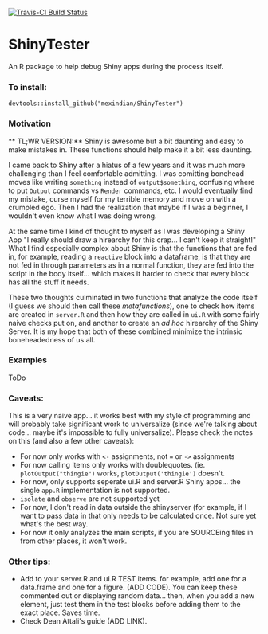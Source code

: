 [![Travis-CI Build Status](https://travis-ci.org/mexindian/ShinyTester.svg?branch=master)](https://travis-ci.org/mexindian/ShinyTester)

# ShinyTester
An R package to help debug Shiny apps during the process itself.

### To install:
`devtools::install_github("mexindian/ShinyTester")`

### Motivation

** TL;WR VERSION:** Shiny is awesome but a bit daunting and easy to make mistakes in. These functions should help make it a bit less daunting.


I came back to Shiny after a hiatus of a few years and it was much more challenging than I feel comfortable admitting. I was comitting bonehead moves like writing `something` instead of `output$something`, confusing where to put `Output` commands vs `Render` commands, etc. I would eventually find my mistake, curse myself for my terrible memory and move on with a crumpled ego. Then I had the realization that maybe if I was a beginner, I wouldn't even know what I was doing wrong.

At the same time I kind of thought to myself as I was developing a Shiny App "I really should draw a hirearchy for this crap... I can't keep it straight!" What I find especially complex about Shiny is that the functions that are fed in, for example, reading a `reactive` block into a dataframe, is that they are not fed in through parameters as in a normal function, they are fed into the script in the body itself... which makes it harder to check that every block has all the stuff it needs. 

These two thoughts culminated in two functions that analyze the code itself (I guess we should then call these _metafunctions_), one to check how items are created in `server.R` and then how they are called in `ui.R` with some fairly naive checks put on, and another to create an _ad hoc_ hirearchy of the Shiny Server. It is my hope that both of these combined minimize the intrinsic boneheadedness of us all.

### Examples

ToDo

### Caveats:
This is a very naive app... it works best with my style of programming and will probably take significant work to universalize (since we're talking about code... maybe it's impossible to fully universalize). Please check the notes on this (and also a few other caveats):
 - For now only works with `<-` assignments, not `=` or `->` assignments
 - For now calling items only works with doublequotes. (ie. `plotOutput("thingie")` works, `plotOutput('thingie')` doesn't.
 - For now, only supports seperate ui.R and server.R Shiny apps... the single `app.R` implementation is not supported.
 - `isolate` and `observe` are not supported yet
 - For now, I don't read in data outside the shinyserver (for example, if I want to pass data in that only needs to be calculated once. Not sure yet what's the best way.
 - For now it only analyzes the main scripts, if you are SOURCEing files in from other places, it won't work.
 
 ### Other tips:
  - Add to your server.R and ui.R TEST items. for example, add one for a data.frame and one for a figure. (ADD CODE). You can keep these commented out or displaying random data... then, when you add a new element, just test them in the test blocks before adding them to the exact place. Saves time.
  - Check Dean Attali's guide (ADD LINK).
